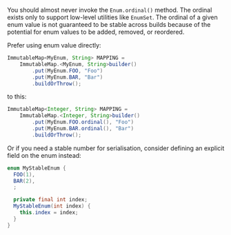 You should almost never invoke the `Enum.ordinal()` method. The ordinal exists
only to support low-level utilities like `EnumSet`. The ordinal of a given enum
value is not guaranteed to be stable across builds because of the potential for
enum values to be added, removed, or reordered.

Prefer using enum value directly:

```java
ImmutableMap<MyEnum, String> MAPPING =
    ImmutableMap.<MyEnum, String>builder()
        .put(MyEnum.FOO, "Foo")
        .put(MyEnum.BAR, "Bar")
        .buildOrThrow();
```

to this:

```java
ImmutableMap<Integer, String> MAPPING =
    ImmutableMap.<Integer, String>builder()
        .put(MyEnum.FOO.ordinal(), "Foo")
        .put(MyEnum.BAR.ordinal(), "Bar")
        .buildOrThrow();
```

Or if you need a stable number for serialisation, consider defining an explicit
field on the enum instead:

```java
enum MyStableEnum {
  FOO(1),
  BAR(2),
  ;

  private final int index;
  MyStableEnum(int index) {
    this.index = index;
  }
}
```
